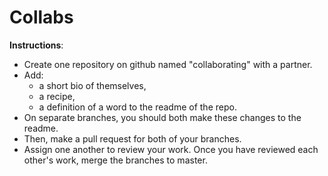 # Collabs

**Instructions**: 
* Create one repository on github named "collaborating" with a partner. 
* Add: 
    - a short bio of themselves, 
    - a recipe, 
    - a definition of a word 
to the readme of the repo.
* On separate branches, you should both make these changes to the readme. 
* Then, make a pull request for both of your branches. 
* Assign one another to review your work. Once you have reviewed each other's work, merge the branches to master. 